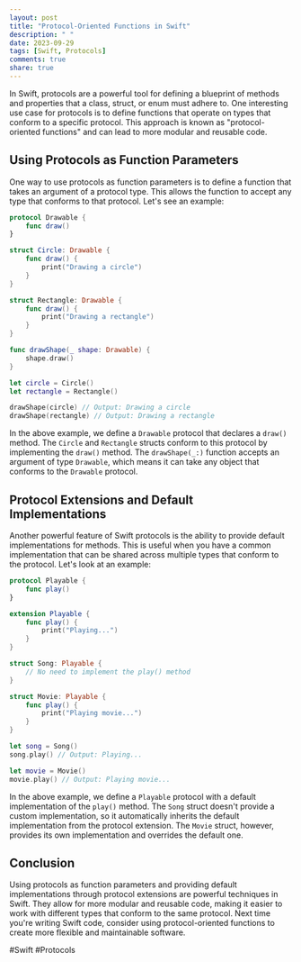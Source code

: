 ```yaml
---
layout: post
title: "Protocol-Oriented Functions in Swift"
description: " "
date: 2023-09-29
tags: [Swift, Protocols]
comments: true
share: true
---
```


In Swift, protocols are a powerful tool for defining a blueprint of methods and properties that a class, struct, or enum must adhere to. One interesting use case for protocols is to define functions that operate on types that conform to a specific protocol. This approach is known as "protocol-oriented functions" and can lead to more modular and reusable code.

## Using Protocols as Function Parameters

One way to use protocols as function parameters is to define a function that takes an argument of a protocol type. This allows the function to accept any type that conforms to that protocol. Let's see an example:

```swift
protocol Drawable {
    func draw()
}

struct Circle: Drawable {
    func draw() {
        print("Drawing a circle")
    }
}

struct Rectangle: Drawable {
    func draw() {
        print("Drawing a rectangle")
    }
}

func drawShape(_ shape: Drawable) {
    shape.draw()
}

let circle = Circle()
let rectangle = Rectangle()

drawShape(circle) // Output: Drawing a circle
drawShape(rectangle) // Output: Drawing a rectangle
```

In the above example, we define a `Drawable` protocol that declares a `draw()` method. The `Circle` and `Rectangle` structs conform to this protocol by implementing the `draw()` method. The `drawShape(_:)` function accepts an argument of type `Drawable`, which means it can take any object that conforms to the `Drawable` protocol.

## Protocol Extensions and Default Implementations

Another powerful feature of Swift protocols is the ability to provide default implementations for methods. This is useful when you have a common implementation that can be shared across multiple types that conform to the protocol. Let's look at an example:

```swift
protocol Playable {
    func play()
}

extension Playable {
    func play() {
        print("Playing...")
    }
}

struct Song: Playable {
    // No need to implement the play() method
}

struct Movie: Playable {
    func play() {
        print("Playing movie...")
    }
}

let song = Song()
song.play() // Output: Playing...

let movie = Movie()
movie.play() // Output: Playing movie...
```

In the above example, we define a `Playable` protocol with a default implementation of the `play()` method. The `Song` struct doesn't provide a custom implementation, so it automatically inherits the default implementation from the protocol extension. The `Movie` struct, however, provides its own implementation and overrides the default one.

## Conclusion

Using protocols as function parameters and providing default implementations through protocol extensions are powerful techniques in Swift. They allow for more modular and reusable code, making it easier to work with different types that conform to the same protocol. Next time you're writing Swift code, consider using protocol-oriented functions to create more flexible and maintainable software.

#Swift #Protocols